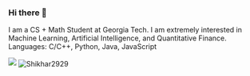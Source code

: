 ### Hi there 👋

I am a CS + Math Student at Georgia Tech. I am extremely interested in Machine Learning, Artificial Intelligence, and Quantitative Finance.
Languages: C/C++, Python, Java, JavaScript

<!--
**Shikhar2929/Shikhar2929** is a ✨ _special_ ✨ repository because its `README.md` (this file) appears on your GitHub profile.

Here are some ideas to get you started:

- 🔭 I’m currently working on ...
- 🌱 I’m currently learning ...
- 👯 I’m looking to collaborate on ...
- 🤔 I’m looking for help with ...
- 💬 Ask me about ...
- 📫 How to reach me: ...
- 😄 Pronouns: ...
- ⚡ Fun fact: ...
-->

<img src="https://komarev.com/ghpvc/?username=Shikhar2929"/>
<img align="center" src="https://github-readme-streak-stats.herokuapp.com/?user=Shikhar2929&theme=dark" alt="Shikhar2929" />
